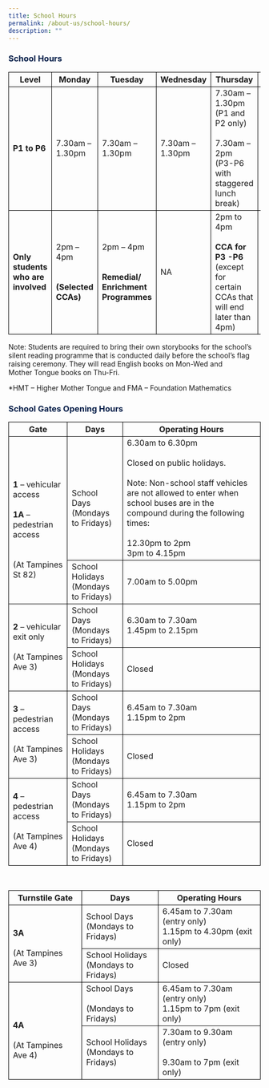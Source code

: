 ```yaml
---
title: School Hours
permalink: /about-us/school-hours/
description: ""
---
```

<h3><font color="#09204A">School Hours</font></h3>

<style type="text/css">
table { border-collapse: collapse;}
td {border: 1px solid black; text-align: left;}
</style>

<table>
<thead style="border: 1px solid black">
  <tr>
    <th style="border: 1px solid black">Level</th>
    <th style="border: 1px solid black">Monday</th>
    <th style="border: 1px solid black">Tuesday</th>
    <th style="border: 1px solid black">Wednesday</th>
    <th style="border: 1px solid black">Thursday</th>
    <th style="border: 1px solid black">Friday</th>
  </tr>
</thead>
<tbody>
  <tr>
    <td style="border: 1px solid black"><b>P1 to P6</b></td>
    <td style="border: 1px solid black">7.30am – 1.30pm</td>
    <td style="border: 1px solid black">7.30am – 1.30pm</td>
    <td style="border: 1px solid black">7.30am – 1.30pm</td>
    <td style="border: 1px solid black">7.30am – 1.30pm<br>(P1 and P2 only)<br><br>7.30am – 2pm<br>(P3-P6 with staggered lunch break)</td>
    <td style="border: 1px solid black">7.30am – 1.30pm</td>
  </tr>
  <tr>
    <td style="border: 1px solid black"><b>Only students who are involved</b></td>
    <td style="border: 1px solid black">2pm – 4pm<br><br><br><b>(Selected CCAs)</b></td>
    <td style="border: 1px solid black" style="text-align:center;">2pm – 4pm<br><br><br><b>Remedial/<br>Enrichment <br>Programmes</b></td>
    <td style="border: 1px solid black">NA</td>
    <td style="border: 1px solid black">2pm to 4pm<br><br><b>CCA for P3 -P6</b><br>(except for certain CCAs that will end later than 4pm)</td>
    <td style="border: 1px solid black">2pm to 4pm<br><br><br><b>HMT/FMA/<br>Enrichment <br>Programmes</b></td>
  </tr>
</tbody>
</table>
  

Note: Students are required to bring their own storybooks for the school’s silent reading programme that is conducted daily before the school’s flag raising ceremony. They will read English books on Mon-Wed and  
Mother Tongue books on Thu-Fri.&nbsp;

  

\*HMT – Higher Mother Tongue and FMA – Foundation Mathematics

<h3><font color="#09204A">School Gates Opening Hours</font></h3>

<style type="text/css">
table { border-collapse: collapse;}
td {border: 1px solid black; text-align: left;}
</style>

<table>
<thead style="border: 1px solid black">
  <tr>
    <th style="border: 1px solid black">Gate</th>
    <th style="border: 1px solid black">Days</th>
    <th style="border: 1px solid black">Operating Hours</th>
  </tr>
</thead>
<tbody>
  <tr>
    <td rowspan="2" style="border: 1px solid black"><br><br><b>1</b> – vehicular access<br><br><b>1A</b> – pedestrian access <br><br><br>(At Tampines St 82)</td>
    <td style="border: 1px solid black"><br><br>School Days<br>(Mondays to Fridays)</td>
    <td style="border: 1px solid black">6.30am to 6.30pm<br><br>Closed on public holidays.<br> <br>Note: Non-school staff vehicles are not allowed to enter when school buses are in the compound during the following times:<br><br>12.30pm to 2pm<br>3pm to 4.15pm </td>
  </tr>
  <tr style="border: 1px solid black">
    <td style="border: 1px solid black">School Holidays<br> (Mondays to Fridays)</td>
    <td style="border: 1px solid black">7.00am to 5.00pm</td>
  </tr>
  <tr style="border: 1px solid black">
    <td rowspan="2" style="border: 1px solid black"><b>2</b> – vehicular exit only<br><br>(At Tampines Ave 3)</td>
    <td style="border: 1px solid black">School Days<br>(Mondays to Fridays)</td>
    <td style="border: 1px solid black">6.30am to 7.30am<br>1.45pm to 2.15pm</td>
  </tr>
  <tr style="border: 1px solid black">
    <td style="border: 1px solid black">School Holidays<br>(Mondays to Fridays)</td>
    <td style="border: 1px solid black">Closed</td>
  </tr>
  <tr>
    <td rowspan="2" style="border: 1px solid black"><b>3</b> – pedestrian access<br><br>(At Tampines Ave 3)</td>
    <td style="border: 1px solid black">School Days<br>(Mondays to Fridays)</td>
    <td style="border: 1px solid black">6.45am to 7.30am<br>1.15pm to 2pm</td>
  </tr>
  <tr>
    <td style="border: 1px solid black">School Holidays<br>(Mondays to Fridays)</td>
    <td style="border: 1px solid black">Closed</td>
  </tr>
  <tr>
    <td rowspan="2" style="border: 1px solid black"><b>4</b> – pedestrian access<br><br>(At Tampines Ave 4)</td>
    <td style="border: 1px solid black">School Days<br>(Mondays to Fridays)</td>
    <td style="border: 1px solid black">6.45am to 7.30am<br>1.15pm to 2pm</td>
  </tr>
  <tr style="border: 1px solid black">
    <td style="border: 1px solid black">School Holidays<br>(Mondays to Fridays)</td>
    <td style="border: 1px solid black">Closed</td>
  </tr>
</tbody>
</table>

<br>
	
<style type="text/css">
table { border-collapse: collapse;}
td {border: 1px solid black; text-align: left;}
</style>
	
<table>
<thead style="border: 1px solid black">
  <tr>
    <th style="border: 1px solid black">Turnstile Gate</th>
    <th style="border: 1px solid black">Days</th>
    <th style="border: 1px solid black">Operating Hours</th>
  </tr>
</thead>
<tbody>
  <tr>
    <td rowspan="2" style="border: 1px solid black"><br><b>3A</b><br><br>(At Tampines Ave 3)</td>
    <td style="border: 1px solid black">School Days<br>(Mondays to Fridays)</td>
    <td style="border: 1px solid black">6.45am to 7.30am (entry only)<br>1.15pm to 4.30pm (exit only)</td>
  </tr>
  <tr style="border: 1px solid black">
    <td style="border: 1px solid black">School Holidays<br>(Mondays to Fridays)</td>
    <td style="border: 1px solid black">Closed</td>
  </tr>
  <tr style="border: 1px solid black">
    <td rowspan="2" style="border: 1px solid black"><br><br><b>4A</b><br><br>(At Tampines Ave 4)</td>
    <td style="border: 1px solid black">School Days<br><br>(Mondays to Fridays)</td>
    <td style="border: 1px solid black">6.45am to 7.30am (entry only)<br>1.15pm to 7pm (exit only)</td>
  </tr>
  <tr style="border: 1px solid black">
    <td style="border: 1px solid black">School Holidays<br>(Mondays to Fridays)</td>
    <td style="border: 1px solid black">7.30am to 9.30am (entry only)<br><br>9.30am to 7pm (exit only)</td>
  </tr>
</tbody>
</table>